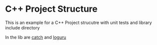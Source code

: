 # C++ Project Structure
This is an example for a C++ Project strucutre with unit tests and library include directory

In the lib are [catch](https://github.com/catchorg/Catch2) and [loguru](https://github.com/emilk/loguru)